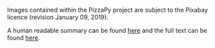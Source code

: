 
Images contained within the PizzaPy project are subject to the Pixabay licence (revision January 09, 2019).

A human readable summary can be found [here](https://pixabay.com/en/service/license/) and the full text can be found [here](https://pixabay.com/en/service/terms/#license).
